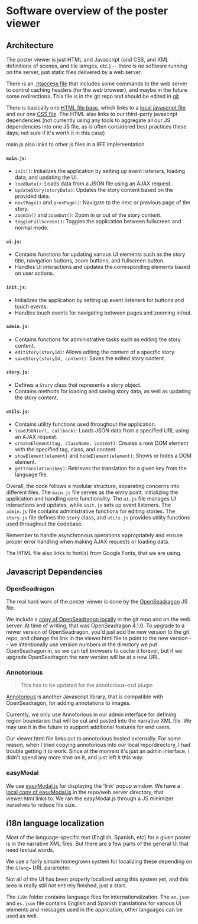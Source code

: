 # Software overview of the poster viewer

## Architecture

The poster viewer is just HTML and Javascript (and CSS, and XML definitions of scenes, and tile iamges, etc.) -- there is no software running on the server, just static files delivered by a web server. 

There is an [.htaccess file](../.htaccess) that includes some commands to the web server to control caching headers (for the web browser), and maybe in the future some redirections. This file is in the git repo and should be edited in [git](./github.md)

There is basically one [HTML file base](../viewer.html), which links to a [local javascript file](../js/main.js) and our one [CSS file](../css/viewer.css). The HTML also links to our third-party javascript dependencies (not currently using any tools to aggregate all our JS dependencies into one JS file, as is often considered best practices these days; not sure if it's worth it in this case)

main.js also links to other js files in a IIFE implementation
#### `main.js`:
- `init()`: Initializes the application by setting up event listeners, loading data, and updating the UI.
- `loadData()`: Loads data from a JSON file using an AJAX request.
- `updateStory(storyData)`: Updates the story content based on the provided data.
- `nextPage()` and `prevPage()`: Navigate to the next or previous page of the story.
- `zoomIn()` and `zoomOut()`: Zoom in or out of the story content.
- `toggleFullScreen()`: Toggles the application between fullscreen and normal mode.

#### `ui.js`:
- Contains functions for updating various UI elements such as the story title, navigation buttons, zoom buttons, and fullscreen button.
- Handles UI interactions and updates the corresponding elements based on user actions.

#### `init.js`:
- Initializes the application by setting up event listeners for buttons and touch events.
- Handles touch events for navigating between pages and zooming in/out.

#### `admin.js`:
- Contains functions for administrative tasks such as editing the story content.
- `editStory(storyId)`: Allows editing the content of a specific story.
- `saveStory(storyId, content)`: Saves the edited story content.

#### `story.js`:
- Defines a `Story` class that represents a story object.
- Contains methods for loading and saving story data, as well as updating the story content.

#### `utils.js`:
- Contains utility functions used throughout the application.
- `loadJSON(url, callback)`: Loads JSON data from a specified URL using an AJAX request.
- `createElement(tag, className, content)`: Creates a new DOM element with the specified tag, class, and content.
- `showElement(element)` and `hideElement(element)`: Shows or hides a DOM element.
- `getTranslation(key)`: Retrieves the translation for a given key from the language file.

Overall, the code follows a modular structure, separating concerns into different files. The `main.js` file serves as the entry point, initializing the application and handling core functionality. The `ui.js` file manages UI interactions and updates, while `init.js` sets up event listeners. The `admin.js` file contains administrative functions for editing stories. The `story.js` file defines the `Story` class, and `utils.js` provides utility functions used throughout the codebase.

Remember to handle asynchronous operations appropriately and ensure proper error handling when making AJAX requests or loading data.


The HTML file also links to font(s) from Google Fonts, that we are using. 

## Javascript Dependencies

### OpenSeadragon

The real hard work of the poster viewer is done by the [OpenSeadragon](https://github.com/openseadragon/openseadragon) JS file. 

We include a [copy of OpenSeadragon locally](../openseadragon-bin-4.1.0) in the git repo and on the web server. At time of writing, that was OpenSeadragon 4.1.0. To upgrade to a newer version of OpenSeadragon, you'd just add the new version to the git repo, and change the link in the viewer.html file to point to the new version -- we intentionally use version numbers in the directory we put OpenSeadragon in, so we can tell browsers to cache it forever, but if we upgrade OpenSeadragon the new version will be at a new URL. 

### Annotorious
> This has to be updated for the annotorious-osd plugin

[Annotorious](http://annotorious.github.io/) is another Javascript library, that is compatible with OpenSeadragon, for adding annotations to images. 

Currently, we only use Annotorious in our admin interface for defining region boundaries that will be cut and pasted into the narrative XML file. We may use it in the future to support additional features for end users. 

Our viewer.html file links out to annotorious hosted externally. For some reason, when I tried copying annotorious into our local repo/directory, I had trouble getting it to work. Since at the moment it's just an admin interface, i didn't spend any more time on it, and just left it this way. 

### easyModal

We use [easyModal.js](http://flaviusmatis.github.io/easyModal.js/) for displaying the 'link' popup window. We have a [local copy of easyModal.js](../js/jquery.easyModal.min.js) in the repo/web server directory, that viewer.html links to. We ran the easyModal.js through a JS minimizer ourselves to reduce file size. 

## i18n language localization

Most of the language-specific text (English, Spanish, etc) for a given poster is in the narrative XML files. But there are a few parts of the general UI that need textual words. 

We use a fairly simple homegrown system for localizing these depending on the `&lang=` URL parameter. 

Not all of the UI has been properly localized using this system yet, and this area is really still not entirely finished, just a start.

The `i18n` folder contains language files for internationalization. The `en.json` and `es.json` file contains English and Spanish translations for various UI elements and messages used in the application, other languages can be used as well. 